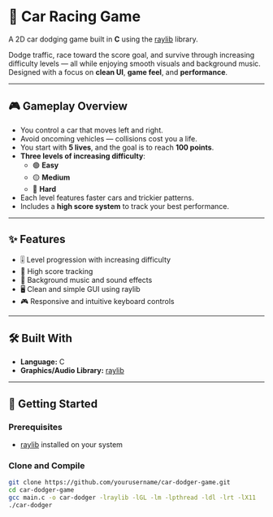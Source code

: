 # 🚗 Car Racing Game

A 2D car dodging game built in **C** using the [raylib](https://www.raylib.com/) library.

Dodge traffic, race toward the score goal, and survive through increasing difficulty levels — all while enjoying smooth visuals and background music. Designed with a focus on **clean UI**, **game feel**, and **performance**.

---

## 🎮 Gameplay Overview

- You control a car that moves left and right.
- Avoid oncoming vehicles — collisions cost you a life.
- You start with **5 lives**, and the goal is to reach **100 points**.
- **Three levels of increasing difficulty**:
  - 🟢 **Easy**
  - 🟡 **Medium**
  - 🔴 **Hard**
- Each level features faster cars and trickier patterns.
- Includes a **high score system** to track your best performance.

---

## ✨ Features

- 🎚️ Level progression with increasing difficulty
- 🧠 High score tracking
- 🎵 Background music and sound effects
- 🖥️ Clean and simple GUI using raylib
- 🎮 Responsive and intuitive keyboard controls

---

## 🛠️ Built With

- **Language:** C
- **Graphics/Audio Library:** [raylib](https://www.raylib.com/)

---

## 🚀 Getting Started

### Prerequisites

- [raylib](https://www.raylib.com/) installed on your system

### Clone and Compile

```bash
git clone https://github.com/yourusername/car-dodger-game.git
cd car-dodger-game
gcc main.c -o car-dodger -lraylib -lGL -lm -lpthread -ldl -lrt -lX11
./car-dodger
